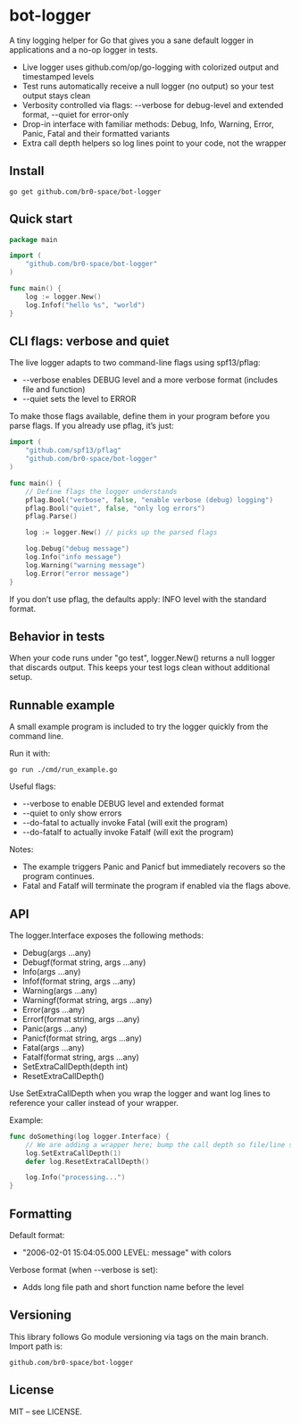 # bot-logger

A tiny logging helper for Go that gives you a sane default logger in applications and a no-op logger in tests.

- Live logger uses github.com/op/go-logging with colorized output and timestamped levels
- Test runs automatically receive a null logger (no output) so your test output stays clean
- Verbosity controlled via flags: --verbose for debug-level and extended format, --quiet for error-only
- Drop-in interface with familiar methods: Debug, Info, Warning, Error, Panic, Fatal and their formatted variants
- Extra call depth helpers so log lines point to your code, not the wrapper

## Install

```
go get github.com/br0-space/bot-logger
```

## Quick start

```go
package main

import (
    "github.com/br0-space/bot-logger"
)

func main() {
    log := logger.New()
    log.Infof("hello %s", "world")
}
```

## CLI flags: verbose and quiet

The live logger adapts to two command-line flags using spf13/pflag:
- --verbose enables DEBUG level and a more verbose format (includes file and function)
- --quiet sets the level to ERROR

To make those flags available, define them in your program before you parse flags. If you already use pflag, it’s just:

```go
import (
    "github.com/spf13/pflag"
    "github.com/br0-space/bot-logger"
)

func main() {
    // Define flags the logger understands
    pflag.Bool("verbose", false, "enable verbose (debug) logging")
    pflag.Bool("quiet", false, "only log errors")
    pflag.Parse()

    log := logger.New() // picks up the parsed flags

    log.Debug("debug message")
    log.Info("info message")
    log.Warning("warning message")
    log.Error("error message")
}
```

If you don’t use pflag, the defaults apply: INFO level with the standard format.

## Behavior in tests

When your code runs under "go test", logger.New() returns a null logger that discards output. This keeps your test logs clean without additional setup.

## Runnable example

A small example program is included to try the logger quickly from the command line.

Run it with:

```
go run ./cmd/run_example.go
```

Useful flags:
- --verbose to enable DEBUG level and extended format
- --quiet to only show errors
- --do-fatal to actually invoke Fatal (will exit the program)
- --do-fatalf to actually invoke Fatalf (will exit the program)

Notes:
- The example triggers Panic and Panicf but immediately recovers so the program continues.
- Fatal and Fatalf will terminate the program if enabled via the flags above.

## API

The logger.Interface exposes the following methods:

- Debug(args ...any)
- Debugf(format string, args ...any)
- Info(args ...any)
- Infof(format string, args ...any)
- Warning(args ...any)
- Warningf(format string, args ...any)
- Error(args ...any)
- Errorf(format string, args ...any)
- Panic(args ...any)
- Panicf(format string, args ...any)
- Fatal(args ...any)
- Fatalf(format string, args ...any)
- SetExtraCallDepth(depth int)
- ResetExtraCallDepth()

Use SetExtraCallDepth when you wrap the logger and want log lines to reference your caller instead of your wrapper.

Example:

```go
func doSomething(log logger.Interface) {
    // We are adding a wrapper here; bump the call depth so file/line shows the caller of doSomething
    log.SetExtraCallDepth(1)
    defer log.ResetExtraCallDepth()

    log.Info("processing...")
}
```

## Formatting

Default format:
- "2006-02-01 15:04:05.000 LEVEL: message" with colors

Verbose format (when --verbose is set):
- Adds long file path and short function name before the level

## Versioning

This library follows Go module versioning via tags on the main branch. Import path is:

```
github.com/br0-space/bot-logger
```

## License

MIT – see LICENSE.
